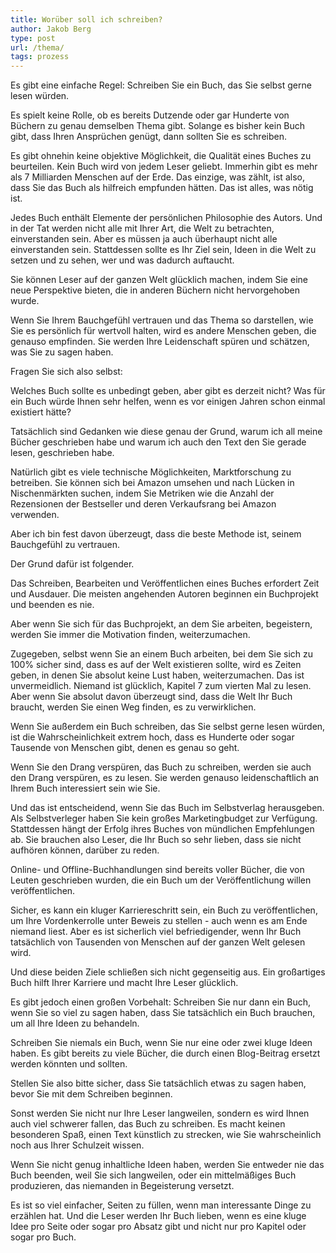 ```yaml
---
title: Worüber soll ich schreiben?
author: Jakob Berg
type: post
url: /thema/
tags: prozess
---
```


Es gibt eine einfache Regel: Schreiben Sie ein Buch, das Sie selbst gerne lesen würden.  

Es spielt keine Rolle, ob es bereits Dutzende oder gar Hunderte von Büchern zu genau demselben Thema gibt. Solange  es bisher kein Buch gibt, dass Ihren Ansprüchen genügt, dann sollten Sie es schreiben.

 Es gibt ohnehin keine objektive Möglichkeit, die Qualität eines Buches zu beurteilen. Kein Buch wird von jedem Leser geliebt. Immerhin gibt es mehr als 7 Milliarden Menschen auf der Erde. Das einzige, was zählt, ist also, dass Sie das Buch als hilfreich empfunden hätten. Das ist alles, was nötig ist. 

Jedes Buch enthält Elemente der persönlichen Philosophie des Autors. Und in der Tat werden nicht alle mit Ihrer Art, die Welt zu betrachten, einverstanden sein. Aber es müssen ja auch überhaupt nicht alle einverstanden sein. Stattdessen sollte es Ihr Ziel sein, Ideen in die Welt zu setzen und zu sehen, wer und was dadurch auftaucht.

Sie können Leser auf der ganzen Welt glücklich machen, indem Sie eine neue Perspektive bieten, die in anderen Büchern nicht hervorgehoben wurde. 

Wenn Sie Ihrem Bauchgefühl vertrauen und das Thema so darstellen, wie Sie es persönlich für wertvoll halten, wird es andere Menschen geben, die genauso empfinden. Sie werden Ihre Leidenschaft spüren und schätzen, was Sie zu sagen haben.

Fragen Sie sich also selbst:

Welches Buch sollte es unbedingt geben, aber gibt es derzeit nicht? Was für ein Buch würde Ihnen sehr helfen, wenn es vor einigen Jahren schon einmal existiert hätte?

Tatsächlich sind Gedanken wie diese genau der Grund, warum ich all meine Bücher geschrieben habe und warum ich auch den Text den Sie gerade lesen, geschrieben habe.

Natürlich gibt es viele technische Möglichkeiten, Marktforschung zu betreiben. Sie können sich bei Amazon umsehen und nach Lücken in Nischenmärkten suchen, indem Sie Metriken wie die Anzahl der Rezensionen der Bestseller und deren Verkaufsrang bei Amazon verwenden. 

Aber ich bin fest davon überzeugt, dass die beste Methode ist, seinem Bauchgefühl zu vertrauen.

Der Grund dafür ist folgender.

Das Schreiben, Bearbeiten und Veröffentlichen eines Buches erfordert Zeit und Ausdauer. Die meisten angehenden Autoren beginnen ein Buchprojekt und beenden es nie. 

Aber wenn Sie sich für das Buchprojekt, an dem Sie arbeiten, begeistern, werden Sie immer die Motivation finden, weiterzumachen.

Zugegeben, selbst wenn Sie an einem Buch arbeiten, bei dem Sie sich zu 100\% sicher sind, dass es auf der Welt existieren sollte, wird es Zeiten geben, in denen Sie absolut keine Lust haben, weiterzumachen. Das ist unvermeidlich. Niemand ist glücklich, Kapitel 7 zum vierten Mal zu lesen. Aber wenn Sie absolut davon überzeugt sind, dass die Welt Ihr Buch braucht, werden Sie einen Weg finden, es zu verwirklichen. 

Wenn Sie außerdem ein Buch schreiben, das Sie selbst gerne lesen würden, ist die Wahrscheinlichkeit extrem hoch, dass es Hunderte oder sogar Tausende von Menschen gibt, denen es genau so geht. 

Wenn Sie den Drang verspüren, das Buch zu schreiben, werden sie auch den Drang verspüren, es zu lesen. Sie werden genauso leidenschaftlich an Ihrem Buch interessiert sein wie Sie.

 Und das ist entscheidend, wenn Sie das Buch im Selbstverlag herausgeben. Als Selbstverleger haben Sie kein großes Marketingbudget zur Verfügung. Stattdessen hängt der Erfolg ihres Buches von mündlichen Empfehlungen ab. Sie brauchen also Leser, die Ihr Buch so sehr lieben, dass sie nicht aufhören können, darüber zu reden. 

Online- und Offline-Buchhandlungen sind bereits voller Bücher, die von Leuten geschrieben wurden, die ein Buch um der Veröffentlichung willen veröffentlichen. 

Sicher, es kann ein kluger Karriereschritt sein, ein Buch zu veröffentlichen, um Ihre Vordenkerrolle unter Beweis zu stellen -  auch wenn es am Ende niemand liest. Aber es ist sicherlich viel befriedigender, wenn Ihr Buch tatsächlich von Tausenden von Menschen auf der ganzen Welt gelesen wird. 

Und diese beiden Ziele schließen sich nicht gegenseitig aus. Ein großartiges Buch hilft Ihrer Karriere und macht Ihre Leser glücklich.

Es gibt jedoch einen großen Vorbehalt: Schreiben Sie nur dann ein Buch, wenn Sie so viel zu sagen haben, dass Sie tatsächlich ein Buch brauchen, um all Ihre Ideen zu behandeln.

Schreiben Sie niemals ein Buch, wenn Sie nur eine oder zwei kluge Ideen haben. Es gibt bereits zu viele Bücher, die durch einen Blog-Beitrag ersetzt werden könnten und sollten.

Stellen Sie also bitte sicher, dass Sie tatsächlich etwas zu sagen haben, bevor Sie mit dem Schreiben beginnen.

Sonst werden Sie nicht nur Ihre Leser langweilen, sondern es wird Ihnen auch viel schwerer fallen, das Buch zu schreiben. Es macht keinen besonderen Spaß, einen Text künstlich zu strecken, wie Sie wahrscheinlich noch aus Ihrer Schulzeit wissen. 

Wenn Sie nicht genug inhaltliche Ideen haben, werden Sie entweder
nie das Buch beenden, weil Sie sich langweilen, oder ein mittelmäßiges Buch produzieren, das niemanden in Begeisterung versetzt.

Es ist so viel einfacher, Seiten zu füllen, wenn man interessante Dinge zu erzählen hat. Und die Leser werden Ihr Buch lieben, wenn es eine kluge Idee pro Seite oder sogar pro Absatz gibt und nicht nur pro Kapitel oder sogar pro Buch.

